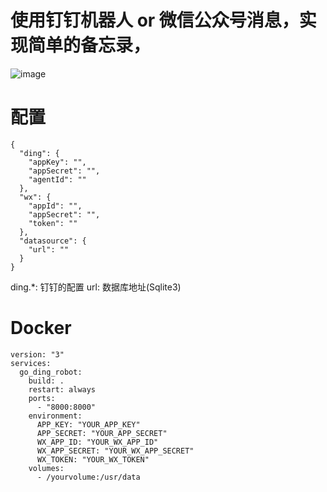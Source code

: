 # 使用钉钉机器人 or 微信公众号消息，实现简单的备忘录，

![image](https://user-images.githubusercontent.com/31104430/178475816-6a41146c-f66c-4ab1-b6ea-e42b73f3a8ba.png)

# 配置
```
{
  "ding": {
    "appKey": "",
    "appSecret": "",
    "agentId": ""
  },
  "wx": {
    "appId": "",
    "appSecret": "",
    "token": ""
  },
  "datasource": {
    "url": ""
  }
}
```
ding.*: 钉钉的配置
url: 数据库地址(Sqlite3)

# Docker
```docker-compose
version: "3"
services:
  go_ding_robot:
    build: .
    restart: always
    ports:
      - "8000:8000"
    environment:
      APP_KEY: "YOUR_APP_KEY"
      APP_SECRET: "YOUR_APP_SECRET"
      WX_APP_ID: "YOUR_WX_APP_ID"
      WX_APP_SECRET: "YOUR_WX_APP_SECRET"
      WX_TOKEN: "YOUR_WX_TOKEN"
    volumes:
      - /yourvolume:/usr/data

```